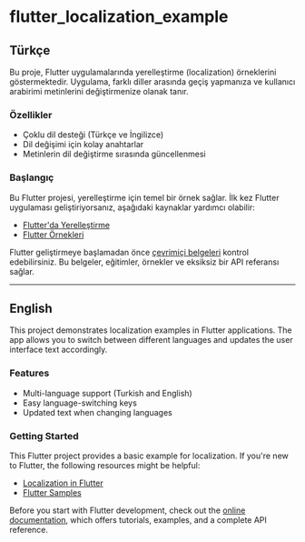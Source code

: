# flutter_localization_example


## Türkçe

Bu proje, Flutter uygulamalarında yerelleştirme (localization) örneklerini göstermektedir. Uygulama, farklı diller arasında geçiş yapmanıza ve kullanıcı arabirimi metinlerini değiştirmenize olanak tanır.

### Özellikler

- Çoklu dil desteği (Türkçe ve İngilizce)
- Dil değişimi için kolay anahtarlar
- Metinlerin dil değiştirme sırasında güncellenmesi

### Başlangıç

Bu Flutter projesi, yerelleştirme için temel bir örnek sağlar. İlk kez Flutter uygulaması geliştiriyorsanız, aşağıdaki kaynaklar yardımcı olabilir:

- [Flutter'da Yerelleştirme](https://docs.flutter.dev/development/accessibility-and-localization/internationalization)
- [Flutter Örnekleri](https://docs.flutter.dev/cookbook)

Flutter geliştirmeye başlamadan önce [çevrimiçi belgeleri](https://docs.flutter.dev/) kontrol edebilirsiniz. Bu belgeler, eğitimler, örnekler ve eksiksiz bir API referansı sağlar.

--------------------------------------------------------------
## English

This project demonstrates localization examples in Flutter applications. The app allows you to switch between different languages and updates the user interface text accordingly.

### Features

- Multi-language support (Turkish and English)
- Easy language-switching keys
- Updated text when changing languages

### Getting Started

This Flutter project provides a basic example for localization. If you're new to Flutter, the following resources might be helpful:

- [Localization in Flutter](https://docs.flutter.dev/development/accessibility-and-localization/internationalization)
- [Flutter Samples](https://docs.flutter.dev/cookbook)

Before you start with Flutter development, check out the [online documentation](https://docs.flutter.dev/), which offers tutorials, examples, and a complete API reference.
